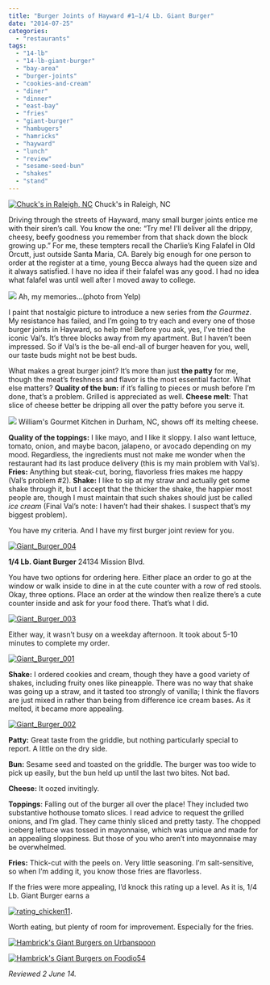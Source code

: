 ```yaml
---
title: "Burger Joints of Hayward #1—1/4 Lb. Giant Burger"
date: "2014-07-25"
categories:
  - "restaurants"
tags:
  - "14-lb"
  - "14-lb-giant-burger"
  - "bay-area"
  - "burger-joints"
  - "cookies-and-cream"
  - "diner"
  - "dinner"
  - "east-bay"
  - "fries"
  - "giant-burger"
  - "hambugers"
  - "hamricks"
  - "hayward"
  - "lunch"
  - "review"
  - "sesame-seed-bun"
  - "shakes"
  - "stand"
---
```





<div class="caption">

[![Chuck's in Raleigh, NC](http://s3.amazonaws.com/thegourmez-wpmedia/2011/12/chucks05.jpg)](http://www.thegourmez.com/2012/01/chucks/chucks05/) Chuck's in Raleigh, NC</div>


Driving through the streets of Hayward, many small burger joints entice me with their siren’s call. You know the one: “Try me! I’ll deliver all the drippy, cheesy, beefy goodness you remember from that shack down the block growing up.” For me, these tempters recall the Charlie’s King Falafel in Old Orcutt, just outside Santa Maria, CA. Barely big enough for one person to order at the register at a time, young Becca always had the queen size and it always satisfied. I have no idea if their falafel was any good. I had no idea what falafel was until well after I moved away to college.




<div class="caption">

[![](http://s3-media2.fl.yelpcdn.com/bphoto/yiJaqKIWcUYXMzAXKwxQig/l.jpg)](http://s3-media2.fl.yelpcdn.com/bphoto/yiJaqKIWcUYXMzAXKwxQig/l.jpg) Ah, my memories...(photo from Yelp)</div>


I paint that nostalgic picture to introduce a new series from _the Gourmez_. My resistance has failed, and I’m going to try each and every one of those burger joints in Hayward, so help me! Before you ask, yes, I’ve tried the iconic Val’s. It’s three blocks away from my apartment. But I haven’t been impressed. So if Val’s is the be-all end-all of burger heaven for you, well, our taste buds might not be best buds.

What makes a great burger joint? It’s more than just **the patty** for me, though the meat’s freshness and flavor is the most essential factor. What else matters? **Quality of the bun:** if it’s falling to pieces or mush before I’m done, that’s a problem. Grilled is appreciated as well. **Cheese melt**: That slice of cheese better be dripping all over the patty before you serve it.




<div class="caption">

![](http://rebeccagomezfarrell.com/gourmez/photos/williams7.jpg) William's Gourmet Kitchen in Durham, NC, shows off its melting cheese.</div>


**Quality of the toppings:** I like mayo, and I like it sloppy. I also want lettuce, tomato, onion, and maybe bacon, jalapeno, or avocado depending on my mood. Regardless, the ingredients must not make me wonder when the restaurant had its last produce delivery (this is my main problem with Val’s). **Fries:** Anything but steak-cut, boring, flavorless fries makes me happy (Val’s problem #2). **Shake:** I like to sip at my straw and actually get some shake through it, but I accept that the thicker the shake, the happier most people are, though I must maintain that such shakes should just be called _ice cream_ (Final Val’s note: I haven’t had their shakes. I suspect that’s my biggest problem).

You have my criteria. And I have my first burger joint review for you.

[![Giant_Burger_004](http://s3.amazonaws.com/thegourmez-wpmedia/2014/07/Giant_Burger_004-500x332.jpg)](http://www.thegourmez.com/2014/07/burger-joints-of-hayward-1-14-lb-giant-burger/giant_burger_004/)

**1/4 Lb. Giant Burger** 24134 Mission Blvd.

You have two options for ordering here. Either place an order to go at the window or walk inside to dine in at the cute counter with a row of red stools. Okay, three options. Place an order at the window then realize there’s a cute counter inside and ask for your food there. That’s what I did.

[![Giant_Burger_003](http://s3.amazonaws.com/thegourmez-wpmedia/2014/07/Giant_Burger_003.jpg)](http://www.thegourmez.com/2014/07/burger-joints-of-hayward-1-14-lb-giant-burger/giant_burger_003/)

Either way, it wasn’t busy on a weekday afternoon. It took about 5-10 minutes to complete my order.

[![Giant_Burger_001](http://s3.amazonaws.com/thegourmez-wpmedia/2014/07/Giant_Burger_001.jpg)](http://www.thegourmez.com/2014/07/burger-joints-of-hayward-1-14-lb-giant-burger/giant_burger_001/)

**Shake:** I ordered cookies and cream, though they have a good variety of shakes, including fruity ones like pineapple. There was no way that shake was going up a straw, and it tasted too strongly of vanilla; I think the flavors are just mixed in rather than being from difference ice cream bases. As it melted, it became more appealing.

[![Giant_Burger_002](http://s3.amazonaws.com/thegourmez-wpmedia/2014/07/Giant_Burger_002.jpg)](http://www.thegourmez.com/2014/07/burger-joints-of-hayward-1-14-lb-giant-burger/giant_burger_002/)

**Patty:** Great taste from the griddle, but nothing particularly special to report. A little on the dry side.

**Bun:** Sesame seed and toasted on the griddle. The burger was too wide to pick up easily, but the bun held up until the last two bites. Not bad.

**Cheese:** It oozed invitingly.

**Toppings**: Falling out of the burger all over the place! They included two substantive hothouse tomato slices. I read advice to request the grilled onions, and I’m glad. They came thinly sliced and pretty tasty. The chopped iceberg lettuce was tossed in mayonnaise, which was unique and made for an appealing sloppiness. But those of you who aren’t into mayonnaise may be overwhelmed.

**Fries:** Thick-cut with the peels on. Very little seasoning. I’m salt-sensitive, so when I’m adding it, you know those fries are flavorless.

If the fries were more appealing, I’d knock this rating up a level. As it is, 1/4 Lb. Giant Burger earns a

[![rating_chicken11](http://s3.amazonaws.com/thegourmez-wpmedia/2009/02/rating_chicken11.gif)](http://www.thegourmez.com/2009/02/barten-guestier-private-selection-merlot-2006/rating_chicken11/).

Worth eating, but plenty of room for improvement. Especially for the fries.

[![Hambrick's Giant Burgers on Urbanspoon](http://www.urbanspoon.com/b/link/84622/minilink.gif)](http://www.urbanspoon.com/r/6/84622/restaurant/Hambricks-Giant-Burgers-Hayward)

[![Hambrick's Giant Burgers on Foodio54](http://foodio54.com/images/badge-1-f8ac.jpg)](http://foodio54.com/restaurant/Hayward-CA/f8ac/Hambricks-Giant-Burgers)

_Reviewed 2 June 14._
